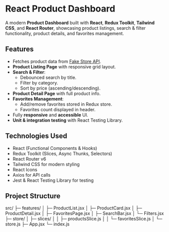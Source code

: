 # React Product Dashboard

A modern **Product Dashboard** built with **React**, **Redux Toolkit**, **Tailwind CSS**, and **React Router**, showcasing product listings, search & filter functionality, product details, and favorites management.  

## Features

- Fetches product data from [Fake Store API](https://fakestoreapi.com).  
- **Product Listing Page** with responsive grid layout.  
- **Search & Filter**:
  - Debounced search by title.  
  - Filter by category.  
  - Sort by price (ascending/descending).  
- **Product Detail Page** with full product info.  
- **Favorites Management**:
  - Add/remove favorites stored in Redux store.  
  - Favorites count displayed in header.  
- Fully **responsive** and **accessible** UI.  
- **Unit & integration testing** with React Testing Library.  

## Technologies Used

- React (Functional Components & Hooks)  
- Redux Toolkit (Slices, Async Thunks, Selectors)  
- React Router v6  
- Tailwind CSS for modern styling  
- React Icons  
- Axios for API calls  
- Jest & React Testing Library for testing  

## Project Structure

src/
├─ features/
│ ├─ ProductList.jsx
│ ├─ ProductCard.jsx
│ ├─ ProductDetail.jsx
│ ├─ FavoritesPage.jsx
│ ├─ SearchBar.jsx
│ └─ Filters.jsx
├─ store/
│ ├─ slices/
│ │ ├─ productsSlice.js
│ │ └─ favoritesSlice.js
│ └─ store.js
├─ App.jsx
└─ index.js